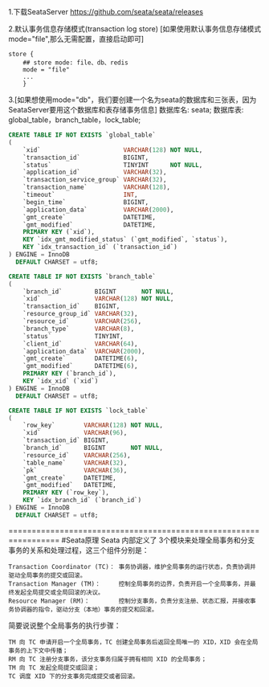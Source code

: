 1.下载SeataServer
https://github.com/seata/seata/releases


2.默认事务信息存储模式(transaction log store)
[如果使用默认事务信息存储模式mode="file",那么无需配置，直接启动即可]
```file.conf中默认配置
store {
    ## store mode: file、db、redis
    mode = "file"
    ...
    }
```

3.[如果想使用mode="db"，我们要创建一个名为seata的数据库和三张表，因为SeataServer要用这个数据库和表存储事务信息]
数据库名: seata;
数据库表: global_table，branch_table，lock_table;
```sql
CREATE TABLE IF NOT EXISTS `global_table`
(
    `xid`                       VARCHAR(128) NOT NULL,
    `transaction_id`            BIGINT,
    `status`                    TINYINT      NOT NULL,
    `application_id`            VARCHAR(32),
    `transaction_service_group` VARCHAR(32),
    `transaction_name`          VARCHAR(128),
    `timeout`                   INT,
    `begin_time`                BIGINT,
    `application_data`          VARCHAR(2000),
    `gmt_create`                DATETIME,
    `gmt_modified`              DATETIME,
    PRIMARY KEY (`xid`),
    KEY `idx_gmt_modified_status` (`gmt_modified`, `status`),
    KEY `idx_transaction_id` (`transaction_id`)
) ENGINE = InnoDB
  DEFAULT CHARSET = utf8;

CREATE TABLE IF NOT EXISTS `branch_table`
(
    `branch_id`         BIGINT       NOT NULL,
    `xid`               VARCHAR(128) NOT NULL,
    `transaction_id`    BIGINT,
    `resource_group_id` VARCHAR(32),
    `resource_id`       VARCHAR(256),
    `branch_type`       VARCHAR(8),
    `status`            TINYINT,
    `client_id`         VARCHAR(64),
    `application_data`  VARCHAR(2000),
    `gmt_create`        DATETIME(6),
    `gmt_modified`      DATETIME(6),
    PRIMARY KEY (`branch_id`),
    KEY `idx_xid` (`xid`)
) ENGINE = InnoDB
  DEFAULT CHARSET = utf8;

CREATE TABLE IF NOT EXISTS `lock_table`
(
    `row_key`        VARCHAR(128) NOT NULL,
    `xid`            VARCHAR(96),
    `transaction_id` BIGINT,
    `branch_id`      BIGINT       NOT NULL,
    `resource_id`    VARCHAR(256),
    `table_name`     VARCHAR(32),
    `pk`             VARCHAR(36),
    `gmt_create`     DATETIME,
    `gmt_modified`   DATETIME,
    PRIMARY KEY (`row_key`),
    KEY `idx_branch_id` (`branch_id`)
) ENGINE = InnoDB
  DEFAULT CHARSET = utf8;
```



=================================================================
#Seata原理
Seata 内部定义了 3个模块来处理全局事务和分支事务的关系和处理过程，这三个组件分别是：
```
Transaction Coordinator (TC)： 事务协调器，维护全局事务的运行状态，负责协调并驱动全局事务的提交或回滚。
Transaction Manager (TM)：     控制全局事务的边界，负责开启一个全局事务，并最终发起全局提交或全局回滚的决议。
Resource Manager (RM)：        控制分支事务，负责分支注册、状态汇报，并接收事务协调器的指令，驱动分支（本地）事务的提交和回滚。
```
简要说说整个全局事务的执行步骤：
```
TM 向 TC 申请开启一个全局事务，TC 创建全局事务后返回全局唯一的 XID，XID 会在全局事务的上下文中传播；
RM 向 TC 注册分支事务，该分支事务归属于拥有相同 XID 的全局事务；
TM 向 TC 发起全局提交或回滚；
TC 调度 XID 下的分支事务完成提交或者回滚。
```
